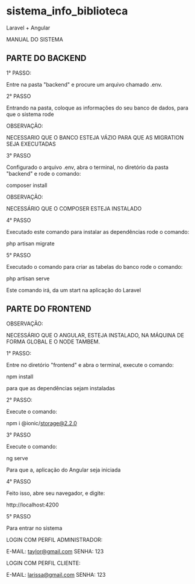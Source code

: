 # sistema_info_biblioteca


Laravel + Angular

MANUAL DO SISTEMA 

## PARTE DO BACKEND

1° PASSO:

Entre na pasta "backend" e procure um arquivo chamado .env.

2° PASSO

Entrando na pasta, coloque as informações do seu banco de dados, para que o sistema rode

OBSERVAÇÃO: 

NECESSARIO QUE O BANCO ESTEJA VÁZIO PARA QUE AS MIGRATION SEJA EXECUTADAS

3° PASSO

Configurado o arquivo .env, abra o terminal, no diretório da pasta "backend"
e rode o comando:

composer install

OBSERVAÇÃO:

NECESSÁRIO QUE O COMPOSER ESTEJA INSTALADO

4° PASSO

Executado este comando para instalar as dependências
rode o comando:

php artisan migrate

5° PASSO

Executado o comando para criar as tabelas do banco 
rode o comando:

php artisan serve

Este comando irá, da um start na aplicação do Laravel


## PARTE DO FRONTEND

OBSERVAÇÃO:

NECESSÁRIO QUE O ANGULAR, ESTEJA INSTALADO, NA MÁQUINA DE FORMA GLOBAL 
E O NODE TAMBEM.


1° PASSO:

Entre no diretório "frontend" e abra o terminal, execute o comando:

npm install

para que as dependências sejam instaladas

2° PASSO:

Execute o comando:

npm i @ionic/storage@2.2.0

3° PASSO

Execute o comando:

ng serve

Para que a, aplicação do Angular seja iniciada


4° PASSO

Feito isso, abre seu navegador, e digite:

http://localhost:4200


5° PASSO

Para entrar no sistema

LOGIN COM PERFIL ADMINISTRADOR:

E-MAIL: taylor@gmail.com
SENHA: 123


LOGIN COM PERFIL CLIENTE:

E-MAIL: larissa@gmail.com
SENHA: 123

